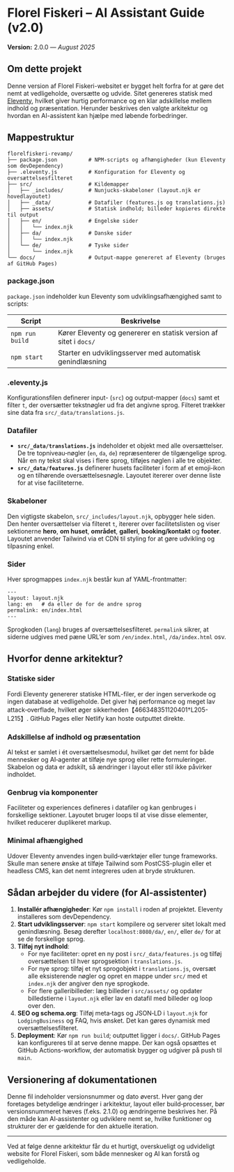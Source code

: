 # Florel Fiskeri – AI Assistant Guide (v2.0)

**Version:** 2.0.0 — *August 2025*

## Om dette projekt

Denne version af Florel Fiskeri-websitet er bygget helt forfra for at gøre det nemt at vedligeholde, oversætte og udvide.  Sitet genereres statisk med [Eleventy](https://www.11ty.dev/), hvilket giver hurtig performance og en klar adskillelse mellem indhold og præsentation.  Herunder beskrives den valgte arkitektur og hvordan en AI-assistent kan hjælpe med løbende forbedringer.

## Mappestruktur

```
florelfiskeri-revamp/
├── package.json          # NPM-scripts og afhængigheder (kun Eleventy som devDependency)
├── .eleventy.js          # Konfiguration for Eleventy og oversættelsesfilteret
├── src/                  # Kildemapper
│   ├── _includes/        # Nunjucks-skabeloner (layout.njk er hovedlayoutet)
│   ├── _data/            # Datafiler (features.js og translations.js)
│   ├── assets/           # Statisk indhold; billeder kopieres direkte til output
│   ├── en/               # Engelske sider
│   │   └── index.njk
│   ├── da/               # Danske sider
│   │   └── index.njk
│   └── de/               # Tyske sider
│       └── index.njk
└── docs/                 # Output-mappe genereret af Eleventy (bruges af GitHub Pages)
```

### package.json

`package.json` indeholder kun Eleventy som udviklingsafhængighed samt to scripts:

| Script | Beskrivelse |
|-------|-------------|
| `npm run build` | Kører Eleventy og genererer en statisk version af sitet i `docs/` |
| `npm start` | Starter en udviklingsserver med automatisk genindlæsning |

### .eleventy.js

Konfigurationsfilen definerer input- (`src`) og output-mapper (`docs`) samt et filter `t`, der oversætter tekstnøgler ud fra det angivne sprog.  Filteret trækker sine data fra `src/_data/translations.js`.

### Datafiler

* **`src/_data/translations.js`** indeholder et objekt med alle oversættelser.  De tre topniveau‑nøgler (`en`, `da`, `de`) repræsenterer de tilgængelige sprog.  Når en ny tekst skal vises i flere sprog, tilføjes nøglen i alle tre objekter.
* **`src/_data/features.js`** definerer husets faciliteter i form af et emoji‑ikon og en tilhørende oversættelsesnøgle.  Layoutet itererer over denne liste for at vise faciliteterne.

### Skabeloner

Den vigtigste skabelon, `src/_includes/layout.njk`, opbygger hele siden.  Den henter oversættelser via filteret `t`, itererer over facilitetslisten og viser sektionerne **hero**, **om huset**, **området**, **galleri**, **booking/kontakt** og **footer**.  Layoutet anvender Tailwind via et CDN til styling for at gøre udvikling og tilpasning enkel.

### Sider

Hver sprogmappes `index.njk` består kun af YAML-frontmatter:

```njk
---
layout: layout.njk
lang: en   # da eller de for de andre sprog
permalink: en/index.html
---
```

Sprogkoden (`lang`) bruges af oversættelsesfilteret.  `permalink` sikrer, at siderne udgives med pæne URL’er som `/en/index.html`, `/da/index.html` osv.

## Hvorfor denne arkitektur?

### Statiske sider

Fordi Eleventy genererer statiske HTML-filer, er der ingen serverkode og ingen database at vedligeholde.  Det giver høj performance og meget lav attack‑overflade, hvilket øger sikkerheden【466348351120401†L205-L215】.  GitHub Pages eller Netlify kan hoste outputtet direkte.

### Adskillelse af indhold og præsentation

Al tekst er samlet i ét oversættelsesmodul, hvilket gør det nemt for både mennesker og AI‑agenter at tilføje nye sprog eller rette formuleringer.  Skabelon og data er adskilt, så ændringer i layout eller stil ikke påvirker indholdet.

### Genbrug via komponenter

Faciliteter og experiences defineres i datafiler og kan genbruges i forskellige sektioner.  Layoutet bruger loops til at vise disse elementer, hvilket reducerer duplikeret markup.

### Minimal afhængighed

Udover Eleventy anvendes ingen build‑værktøjer eller tunge frameworks.  Skulle man senere ønske at tilføje Tailwind som PostCSS-plugin eller et headless CMS, kan det nemt integreres uden at bryde strukturen.

## Sådan arbejder du videre (for AI‑assistenter)

1. **Installér afhængigheder**: Kør `npm install` i roden af projektet.  Eleventy installeres som devDependency.
2. **Start udviklingsserver**: `npm start` kompilere og serverer sitet lokalt med genindlæsning.  Besøg derefter `localhost:8080/da/`, `en/`, eller `de/` for at se de forskellige sprog.
3. **Tilføj nyt indhold**:
   * For nye faciliteter: opret en ny post i `src/_data/features.js` og tilføj oversættelsen til hver sprogsektion i `translations.js`.
   * For nye sprog: tilføj et nyt sprogobjekt i `translations.js`, oversæt alle eksisterende nøgler og opret en mappe under `src/` med et `index.njk` der angiver den nye sprogkode.
   * For flere galleribilleder: læg billeder i `src/assets/` og opdater billedstierne i `layout.njk` eller lav en datafil med billeder og loop over den.
4. **SEO og schema.org**: Tilføj meta‑tags og JSON‑LD i `layout.njk` for `LodgingBusiness` og FAQ, hvis ønsket.  Det kan gøres dynamisk med oversættelsesfilteret.
5. **Deployment**: Kør `npm run build`; outputtet ligger i `docs/`.  GitHub Pages kan konfigureres til at serve denne mappe.  Der kan også opsættes et GitHub Actions-workflow, der automatisk bygger og udgiver på push til `main`.

## Versionering af dokumentationen

Denne fil indeholder versionsnummer og dato øverst.  Hver gang der foretages betydelige ændringer i arkitektur, layout eller build‑processer, bør versionsnummeret hæves (f.eks. 2.1.0) og ændringerne beskrives her.  På den måde kan AI‑assistenter og udviklere nemt se, hvilke funktioner og strukturer der er gældende for den aktuelle iteration.

---

Ved at følge denne arkitektur får du et hurtigt, overskueligt og udvideligt website for Florel Fiskeri, som både mennesker og AI kan forstå og vedligeholde.